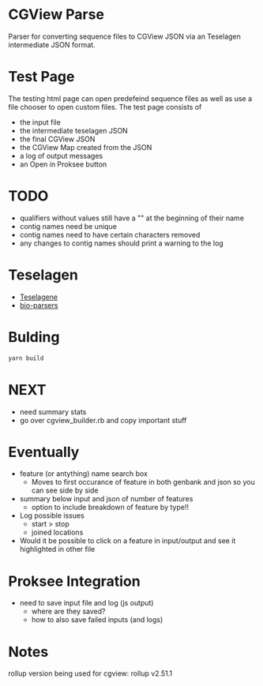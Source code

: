 # CGView Parse
Parser for converting sequence files to CGView JSON via an Teselagen intermediate JSON format.

# Test Page
The testing html page can open predefeind sequence files as well as use a file chooser to open custom files. The test page consists of
- the input file
- the intermediate teselagen JSON
- the final CGView JSON
- the CGView Map created from the JSON
- a log of output messages
- an Open in Proksee button

# TODO
- qualifiers without values still have a "\" at the beginning of their name
- contig names need be unique
- contig names need to have certain characters removed
- any changes to contig names should print a warning to the log


# Teselagen
- [Teselagene](https://github.com/TeselaGen/tg-oss/tree/master)
- [bio-parsers](https://github.com/TeselaGen/tg-oss/tree/master/packages/bio-parsers)


# Bulding
```bash
yarn build
```


# NEXT
- need summary stats
- go over cgview_builder.rb and copy important stuff

# Eventually
- feature (or antything) name search box
  - Moves to first occurance of feature in both genbank and json so you can see side by side
- summary below input and json of number of features
  - option to include breakdown of feature by type!!
- Log possible issues
  - start > stop
  - joined locations
- Would it be possible to click on a feature in input/output and see it highlighted in other file

# Proksee Integration
- need to save input file and log (js output)
  - where are they saved?
  - how to also save failed inputs (and logs)

# Notes
rollup version being used for cgview: rollup v2.51.1